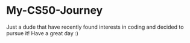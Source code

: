 # My-CS50-Journey

Just a dude that have recently found interests in coding and decided to pursue it! Have a great day :) 

